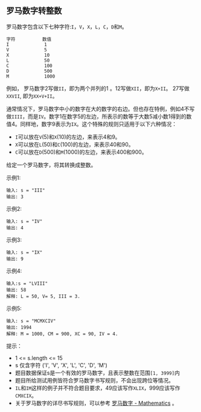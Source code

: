 ## 罗马数字转整数

罗马数字包含以下七种字符:`I`，`V`，`X`，`L`，`C`，`D`和`M`。
```
字符          数值
I             1
V             5
X             10
L             50
C             100
D             500
M             1000
```
例如， 罗马数字2写做`II`，即为两个并列的1 。12写做`XII`，即为`X+II`。 27写做`XXVII`, 即为`XX+V+II`。

通常情况下，罗马数字中小的数字在大的数字的右边。但也存在特例，例如4不写做`IIII`，而是`IV`。数字1在数字5的左边，所表示的数等于大数5减小数1得到的数值4。同样地，数字9表示为`IX`。这个特殊的规则只适用于以下六种情况：

* `I`可以放在`V`(5)和`X`(10)的左边，来表示4和9。
* `X`可以放在`L`(50)和`C`(100)的左边，来表示40和90。
* `C`可以放在`D`(500)和`M`(1000)的左边，来表示400和900。

给定一个罗马数字，将其转换成整数。

示例1:
```
输入: s = "III"
输出: 3
```
示例2:
```
输入: s = "IV"
输出: 4
```
示例3:
```
输入: s = "IX"
输出: 9
```
示例4:
```
输入:s = "LVIII"
输出: 58
解释: L = 50, V= 5, III = 3.
```
示例5:
```
输入: s = "MCMXCIV"
输出: 1994
解释: M = 1000, CM = 900, XC = 90, IV = 4.
```

提示：

* 1 <= s.length <= 15
* s 仅含字符 ('I', 'V', 'X', 'L', 'C', 'D', 'M')
* 题目数据保证s是一个有效的罗马数字，且表示整数在范围`[1, 3999]`内
* 题目所给测试用例皆符合罗马数字书写规则，不会出现跨位等情况。
* `IL`和`IM`这样的例子并不符合题目要求，49应该写作`XLIX`，999应该写作`CMXCIX`。
* 关于罗马数字的详尽书写规则，可以参考 [罗马数字 - Mathematics](https://b2b.partcommunity.com/community/knowledge/zh_CN/detail/10753/%E7%BD%97%E9%A9%AC%E6%95%B0%E5%AD%97#knowledge_article) 。
